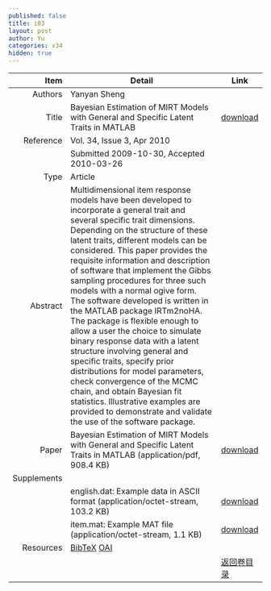 ```yaml
---
published: false
title: i03
layout: post
author: Yu
categories: v34
hidden: true
---
```


| Item | Detail | Link |
|---:|---|---|
| Authors | Yanyan Sheng| |
| Title |Bayesian Estimation of MIRT Models with General and Specific Latent Traits in MATLAB | [download](http://www.jstatsoft.org/v34/i03/paper) |
| Reference |Vol. 34, Issue 3, Apr 2010 | |
| | Submitted 2009-10-30, Accepted 2010-03-26| | 
| Type | Article| |
| Abstract | Multidimensional item response models have been developed to incorporate a general trait and several specific trait dimensions. Depending on the structure of these latent traits, different models can be considered. This paper provides the requisite information and description of software that implement the Gibbs sampling procedures for three such models with a normal ogive form. The software developed is written in the MATLAB package IRTm2noHA. The package is flexible enough to allow a user the choice to simulate binary response data with a latent structure involving general and specific traits, specify prior distributions for model parameters, check convergence of the MCMC chain, and obtain Bayesian fit statistics. Illustrative examples are provided to demonstrate and validate the use of the software package.| |
| Paper | Bayesian Estimation of MIRT Models with General and Specific Latent Traits in MATLAB  (application/pdf, 908.4 KB)| [download](http://www.jstatsoft.org/v34/i03/paper) |
| Supplements | | |
| |english.dat: Example data in ASCII format  (application/octet-stream, 103.2 KB)|  [download](http://www.jstatsoft.org/v34/i03/supp/3) |
| |item.mat: Example MAT file  (application/octet-stream, 1.1 KB)|  [download](http://www.jstatsoft.org/v34/i03/supp/4) |
| Resources | [BibTeX](http://www.jstatsoft.org/v34/i03/bibtex) [OAI](http://www.jstatsoft.org/oai?verb=GetRecord&identifier=oai.jstatsoft/v34/i03&prefix=oai_dc)| |
| |  | [返回卷目录]({{site.baseurl}}/volume/v34.html) |